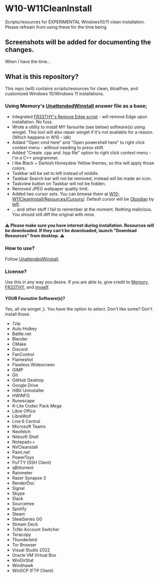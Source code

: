# W10-W11CleanInstall
Scripts/resources for EXPERIMENTAL Windows10/11 clean installation. Please refreain from using these for the time being.

## Screenshots will be added for documenting the changes.
When I have the time...

## What is this repository?
This repo (will) contains scripts/resources for clean, bloatfree, and customized Windows 10/Windows 11 installations.

### Using Memory's [UnattendedWinstall](https://github.com/memstechtips/UnattendedWinstall) answer file as a base;
  * Integrated [FR33THY's Remove Edge script](https://github.com/FR33THYFR33THY/Ultimate-Windows-Optimization-Guide/blob/main/6%20Windows/14%20Edge.ps1) - will remove Edge upon installation. No fuss.
  * Wrote a utility to install MY favourite (see below) software(s) using winget. This tool will also repair winget if it's not available for a reason. (Which happens in W10 - idk)
  * Added "Open cmd here" and "Open powershell here" to right click context menu - without needing to press shift.
  * Added "Create .cpp and .hpp file" option to right click context menu - I'm a C++ programmer.
  * I like Black + Darkish Honeydew Yellow themes, so this will apply those colors.
  * Taskbar will be set to left instead of middle.
  * Taskbar Search bar will not be removed, instead will be made an icon.
  * Taskview button on Taskbar will not be hidden.
  * Removed JPEG wallpaper quality limit.
  * Added two cursor sets. You can browse them at [W10-W11CleanInstall/Resources/Cursors/](https://github.com/aeris170/W10-W11CleanInstall/Resources/Cursors). Default cursor will be [Obsidian](https://www.deviantart.com/teft/art/Obsidian-Cursor-set-78972293) by [teft](https://www.deviantart.com/teft/gallery).
  * ... and other stuff I fail to remember at the moment. Nothing malicious. You should still diff the original with mine.

#### ⚠️ Please make sure you have internet during installation. Resources will be downloaded. If they can't be downloaded, launch "Download Resources" from desktop. ⚠️

### How to use?
  Follow [UnattendedWinstall](https://github.com/memstechtips/UnattendedWinstall).

### License?
  Use this in any way you desire. If you are able to, give credit to [Memory](https://github.com/memstechtips), [FR33THY](https://github.com/FR33THYFR33THY), and [myself](https://github.com/aeris170).

#### YOUR Favoutire Software(s)?
Yes, all via winget ;). You have the option to select. Don't like some? Don't install those.
  * 7zip
  * Auto Hotkey
  * Battle.net
  * Blender
  * CMake
  * Discord
  * FanControl
  * Flameshot
  * Flawless Widescreen
  * GIMP
  * Git
  * GitHub Desktop
  * Google Drive
  * HiBit Uninstaller
  * HWiNFO
  * Runescape
  * K-Lite Codec Pack Mega
  * Libre Office
  * LibreWolf
  * Line 6 Central
  * Microsoft Teams
  * Neofetch
  * Nilesoft Shell
  * Notepad++
  * NVCleanstall
  * Paint.net
  * PowerToys
  * PuTTY (SSH Client)
  * qBittorrent
  * Rainmeter
  * Razer Synapse 3
  * RenderDoc
  * Signal
  * Skype
  * Slack
  * Sourcetree
  * Spotify
  * Steam
  * SteelSeries GG
  * Stream Deck
  * TcNo Account Switcher
  * Teracopy
  * Thunderbird
  * Tor Browser
  * Visual Studio 2022
  * Oracle VM Virtual Box
  * WinDirStat
  * Windhawk
  * WinSCP (FTP Client)

